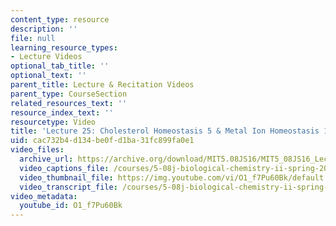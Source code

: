 ```yaml
---
content_type: resource
description: ''
file: null
learning_resource_types:
- Lecture Videos
optional_tab_title: ''
optional_text: ''
parent_title: Lecture & Recitation Videos
parent_type: CourseSection
related_resources_text: ''
resource_index_text: ''
resourcetype: Video
title: 'Lecture 25: Cholesterol Homeostasis 5 & Metal Ion Homeostasis 1'
uid: cac732b4-d134-be0f-d1ba-31fc899fa0e1
video_files:
  archive_url: https://archive.org/download/MIT5.08JS16/MIT5_08JS16_Lecture_25_300k.mp4
  video_captions_file: /courses/5-08j-biological-chemistry-ii-spring-2016/2be729ac9a63504880f082eae2b22bdf_O1_f7Pu60Bk.vtt
  video_thumbnail_file: https://img.youtube.com/vi/O1_f7Pu60Bk/default.jpg
  video_transcript_file: /courses/5-08j-biological-chemistry-ii-spring-2016/c38c76a8c3c8e42b1efd08cabbe4b4ee_O1_f7Pu60Bk.pdf
video_metadata:
  youtube_id: O1_f7Pu60Bk
---
```

